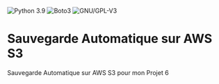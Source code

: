 ![Python 3.9](https://img.shields.io/badge/python-3.9%2B-green)
![Boto3](https://img.shields.io/badge/boto3-AWS_S3-yellow)
![GNU/GPL-V3](https://img.shields.io/badge/GNU-GPLv3-Bleu)

# Sauvegarde Automatique sur AWS S3
Sauvegarde Automatique sur AWS S3 pour mon Projet 6
